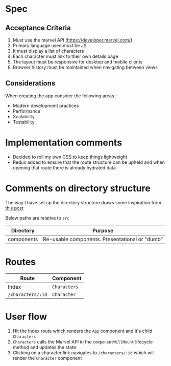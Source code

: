 # Spec
## Acceptance Criteria
1. Must use the marvel API (https://developer.marvel.com/)
1. Primary language used must be JS
1. It must display a list of characters
1. Each character must link to their own details page
1. The layout must be responsive for desktop and mobile clients
1. Browser history must be maintained when navigating between views

## Considerations
When creating the app consider the following areas :
* Modern development practices
* Performance
* Scalability 
* Testability

# Implementation comments
* Decided to roll my own CSS to keep things lightweight
* Redux added to ensure that the route structure can be upheld and when opening that route there is 
already hydrated data

# Comments on directory structure
The way I have set up the directory structure draws some inspiration from [this post](https://github.com/davezuko/react-redux-starter-kit/wiki/Fractal-Project-Structure)  

Below paths are relative to `src`

|Directory                    |Purpose                                            |
|-----------------------------|---------------------------------------------------|
|components                   |Re-usable components. Presentational or "dumb"     |

# Routes
|Route             |Component    |
|------------------|-------------|
|Index             |`Characters` |
|`/characters/:id` |`Character`  |

# User flow
1. Hit the Index route which renders the `App` component and it's child `Characters`
1. `Characters` calls the Marvel API in the `componentWillMount` lifecycle method and updates the state
1. Clicking on a character link navigates to `/characters/:id` which will render the `Character` component